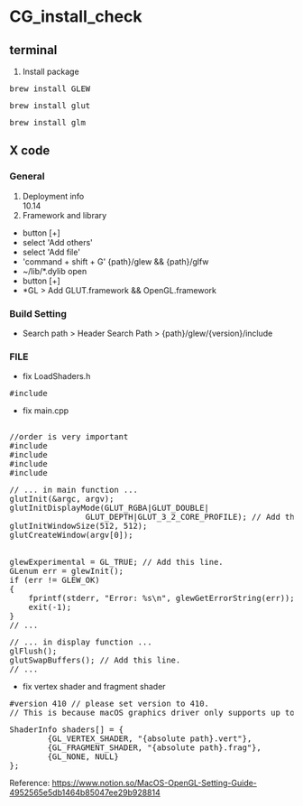 # CG_install_check

## terminal
1. Install package
<pre>
brew install GLEW
</pre>
<pre>
brew install glut
</pre>
<pre>
brew install glm
</pre>

## X code
### General
1. Deployment info<br>
  10.14
2. Framework and library<br>
- button [+]
- select 'Add others'
- select 'Add file'
- 'command + shift + G' {path}/glew && {path}/glfw
- ~/lib/*.dylib open
- button [+]
- *GL > Add GLUT.framework && OpenGL.framework

### Build Setting
- Search path > Header Search Path > {path}/glew/{version}/include

### FILE
- fix LoadShaders.h
<pre>
#include <OpenGL/gl.h>
</pre>
- fix main.cpp
<pre> 
//order is very important
#include <GL/glew.h>
#include <GLUT/GLUT.h>
#include <OpenGL/gl.h>
#include <LoadShaders.h>
</pre>
<pre>
// ... in main function ...
glutInit(&argc, argv);
glutInitDisplayMode(GLUT_RGBA|GLUT_DOUBLE|
				GLUT_DEPTH|GLUT_3_2_CORE_PROFILE); // Add this line.
glutInitWindowSize(512, 512);
glutCreateWindow(argv[0]);


glewExperimental = GL_TRUE; // Add this line.
GLenum err = glewInit();
if (err != GLEW_OK)
{
    fprintf(stderr, "Error: %s\n", glewGetErrorString(err));
    exit(-1);
}
// ...
</pre>
<pre>
// ... in display function ...
glFlush();
glutSwapBuffers(); // Add this line.
// ...
</pre>
- fix vertex shader and fragment shader
<pre>
#version 410 // please set version to 410. 
// This is because macOS graphics driver only supports up to 4.1 version.
</pre>
<pre>
ShaderInfo shaders[] = {
        {GL_VERTEX_SHADER, "{absolute path}.vert"},
        {GL_FRAGMENT_SHADER, "{absolute path}.frag"},
        {GL_NONE, NULL}
};
</pre>

Reference: https://www.notion.so/MacOS-OpenGL-Setting-Guide-4952565e5db1464b85047ee29b928814
